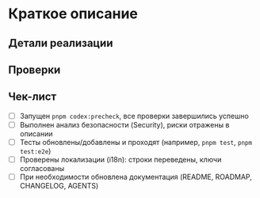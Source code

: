 <!-- Назначение файла: шаблон описания Pull Request. -->

# Краткое описание
<!-- Что и зачем: опишите ключевые изменения и причину их внесения. Укажите ссылки на задачи или инциденты. -->

## Детали реализации
<!-- Что и зачем: расскажите про архитектурные решения, затронутые модули и важные нюансы. -->

## Проверки
<!-- Что и зачем: перечислите ручные проверки, скриншоты, ссылки на превью или другие доказательства. -->

## Чек-лист
- [ ] Запущен `pnpm codex:precheck`, все проверки завершились успешно
- [ ] Выполнен анализ безопасности (Security), риски отражены в описании
- [ ] Тесты обновлены/добавлены и проходят (например, `pnpm test`, `pnpm test:e2e`)
- [ ] Проверены локализации (i18n): строки переведены, ключи согласованы
- [ ] При необходимости обновлена документация (README, ROADMAP, CHANGELOG, AGENTS)
